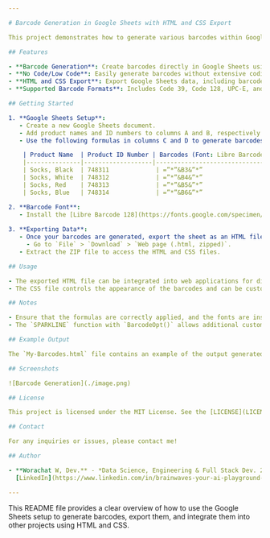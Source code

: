 ```yaml
---

# Barcode Generation in Google Sheets with HTML and CSS Export

This project demonstrates how to generate various barcodes within Google Sheets using formulas and the `SPARKLINE` function. The barcodes can be customized with different formats and options, and the data can be exported as HTML and CSS for integration into other projects.

## Features

- **Barcode Generation**: Create barcodes directly in Google Sheets using formulas.
- **No Code/Low Code**: Easily generate barcodes without extensive coding knowledge.
- **HTML and CSS Export**: Export Google Sheets data, including barcodes, as HTML and CSS for use in web projects.
- **Supported Barcode Formats**: Includes Code 39, Code 128, UPC-E, and more.

## Getting Started

1. **Google Sheets Setup**: 
   - Create a new Google Sheets document.
   - Add product names and ID numbers to columns A and B, respectively.
   - Use the following formulas in columns C and D to generate barcodes:

    | Product Name  | Product ID Number | Barcodes (Font: Libre Barcode 128) | Barcodes (Options) |
    |---------------|-------------------|-------------------------------------|-------------------|
    | Socks, Black  | 748311             | =”*”&B3&”*”                        | =SPARKLINE(Code11(B3),BarcodeOpt()) |
    | Socks, White  | 748312             | =”*”&B4&”*”                        | =SPARKLINE(Code39(B4,TRUE),BarcodeOpt()) |
    | Socks, Red    | 748313             | =”*”&B5&”*”                        | =SPARKLINE(Code93("748313"),BarcodeOpt()) |
    | Socks, Blue   | 748314             | =”*”&B6&”*”                        | =SPARKLINE(upce(B6),BarcodeOpt()) |

2. **Barcode Font**: 
   - Install the [Libre Barcode 128](https://fonts.google.com/specimen/Libre+Barcode+128) font in Google Sheets for proper barcode rendering.
   
3. **Exporting Data**:
   - Once your barcodes are generated, export the sheet as an HTML file:
     - Go to `File` > `Download` > `Web page (.html, zipped)`.
   - Extract the ZIP file to access the HTML and CSS files.

## Usage

- The exported HTML file can be integrated into web applications for displaying barcodes.
- The CSS file controls the appearance of the barcodes and can be customized further if needed.

## Notes

- Ensure that the formulas are correctly applied, and the fonts are installed to avoid errors in barcode generation.
- The `SPARKLINE` function with `BarcodeOpt()` allows additional customization of barcode appearance.

## Example Output

The `My-Barcodes.html` file contains an example of the output generated using the formulas and export method described. The table includes product names, ID numbers, and their corresponding barcodes in multiple formats.

## Screenshots

![Barcode Generation](./image.png)

## License

This project is licensed under the MIT License. See the [LICENSE](LICENSE) file for details.

## Contact

For any inquiries or issues, please contact me!

## Author

- **Worachat W, Dev.** - *Data Science, Engineering & Full Stack Dev. 2024*  
  [LinkedIn](https://www.linkedin.com/in/brainwaves-your-ai-playground-82155961/) | [GitHub](https://github.com/worachat-dev) | [Facebook](https://web.facebook.com/NutriCious.Thailand)

---
```


This README file provides a clear overview of how to use the Google Sheets setup to generate barcodes, export them, and integrate them into other projects using HTML and CSS.
